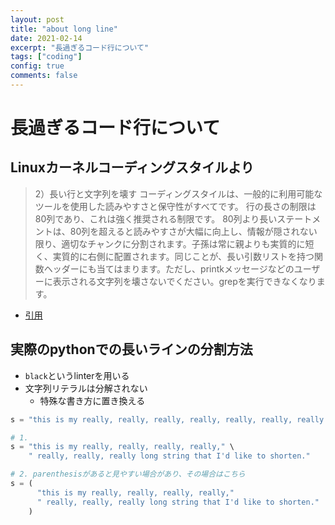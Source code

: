 ```yaml
---
layout: post
title: "about long line"
date: 2021-02-14
excerpt: "長過ぎるコード行について"
tags: ["coding"]
config: true
comments: false
---
```


# 長過ぎるコード行について

## Linuxカーネルコーディングスタイルより

> 2）長い行と文字列を壊す
> コーディングスタイルは、一般的に利用可能なツールを使用した読みやすさと保守性がすべてです。
> 行の長さの制限は80列であり、これは強く推奨される制限です。
> 80列より長いステートメントは、80列を超えると読みやすさが大幅に向上し、情報が隠されない限り、適切なチャンクに分割されます。子孫は常に親よりも実質的に短く、実質的に右側に配置されます。同じことが、長い引数リストを持つ関数ヘッダーにも当てはまります。ただし、printkメッセージなどのユーザーに表示される文字列を壊さないでください。grepを実行できなくなります。

 - [引用](https://www.kernel.org/doc/html/v4.10/process/coding-style.html)

## 実際のpythonでの長いラインの分割方法
 - `black`というlinterを用いる
 - 文字列リテラルは分解されない
   - 特殊な書き方に置き換える

```python
s = "this is my really, really, really, really, really, really, really long string that I'd like to shorten."

# 1.
s = "this is my really, really, really, really," \
	" really, really, really long string that I'd like to shorten."

# 2. parenthesisがあると見やすい場合があり、その場合はこちら
s = (
	  "this is my really, really, really, really,"
	  " really, really, really long string that I'd like to shorten."
	)
```
